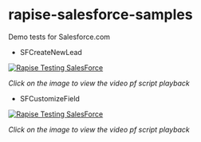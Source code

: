 # rapise-salesforce-samples
Demo tests for Salesforce.com

- SFCreateNewLead

[![Rapise Testing SalesForce](http://img.youtube.com/vi/ansM4vXpiaY/0.jpg)](https://www.youtube.com/watch?v=ansM4vXpiaY "Rapise Testing Salesforce")

*Click on the image to view the video pf script playback*

- SFCustomizeField

[![Rapise Testing SalesForce](http://img.youtube.com/vi/1XJAzr4PWH8/0.jpg)](https://www.youtube.com/watch?v=1XJAzr4PWH8 "Rapise Testing Salesforce")

*Click on the image to view the video pf script playback*

